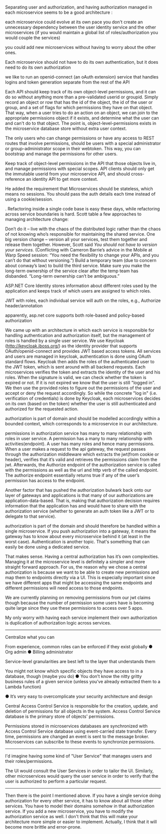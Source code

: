 Separating user and authorization, and having authorization managed in each microservice seems to be a good architecture :

each microservice could evolve at its own pace
you don't create an unnecessary dependency between the user identity service and the other microservices (if you would maintain a global list of roles/authorization you would couple the services)

you could add new microservices without having to worry about the other ones.

Each microservice should not have to do its own authentication, but it does need to do its own authorization

we like to run an openid-connect (an oAuth extension) service that handles logins and token generation separate from the rest of the API

Each API should keep track of its own object-level permissions, and it can do so without anything more than a pre-validated userid or groupid. Simply record an object or row that has the id of the object, the id of the user or group, and a set of flags for which permissions they have on that object. That way, when a user tries to do an action on an object, we can join to the appropriate permissions object if it exists, and determine what the user can and can't do to that object. The point is, object-level-permissions exists in the microservice database store without extra user context.

The only users who can change permissions or have any access to REST routes that involve permissions, should be users with a special administrator or group-administrator scope in their webtoken. This way, you can bootstrap and manage the permissions for other users.

Keep track of object-level permissions in the API that those objects live in, and manage permissions with special scopes. API clients should only get the immutable userid from your microservice API, and should cross-reference an identity API to get more context.

He added the requirement that Microservices should be stateless, which means no sessions. You should pass the auth details each time instead of using a cookie/session.

. Refactoring inside a single code base is easy these days, while refactoring across service boundaries is hard. Scott table a few approaches to managing architecture change:

Don’t do it – live with the chaos of the distributed logic rather than the chaos of not knowing who’s responsible for maintaining the shared service.
One big version change – version all your services, test them together and release them together. However, Scott said *You should not have to version your services.* (Conflicting with Cameron Barrie’s advice in the Mobile at Warp Speed session: “You need the flexibility to change your APIs, and you can’t do that without versioning.”)
Build a temporary team (due to concern about conway’s law) to build the third service. Make sure you make the long-term ownership of the service clear after the temp team has disbanded. “Long-term ownership can’t be ambiguous.”

ASP.NET Core Identity stores information about different roles used by the application and keeps track of which users are assigned to which roles.

JWT with roles, each individual service will auth on the roles, e.g., Authorize header/annotation

apparently, asp.net core supports both role-based and policy-based authorization

We came up with an architecture in which each service is responsible for handling authentication and authorization itself, but the management of roles is handled by a single user service. We use Keycloak (http://keycloak.jboss.org/) as the identity provider that supports OAuth/openid-connect and provides JWT based access tokens. All services and users are managed in keycloak, authentication is done using OAuth standard flows. Keycloak then adds the roles of the authenticated user to the JWT token, which is sent around with all backend requests. Each microservices verifies the token and extracts the identity of the user and his roles. When the signature is valid, we can check whether the token is expired or not. If it is not expired we know that the user is still "logged in". We then use the provided roles to figure out the permissions of the user and accept or deny the request accordingly. So while the concrete "log in" (i.e. verification of credentials) is done by Keycloak, each microservices decides on its own (based on the token) whether the user is still authenticated and authorized for the requested action.

authorization is part of domain and should be modelled accordingly within a bounded context, which corresponds to a microservice in our architecture.


permissions in authorization service has many to many relationship with roles in user service. A permission has a many to many relationship with activities(endpoint). A user has many roles and hence many permissions. When a user makes a request to the api gateway, the request passes through the authorization middleware which extracts the jwt(from cookie or header), verifies that it’s valid and retrieves the permissions claim from the jwt. Afterwards, the Authorize endpoint of the authorization service is called with the permissions as well as the url and http verb of the called endpoint. The authorize endpoint essentially returns true if any of the user’s permission has access to the endpoint.


Another factor that has pushed the authorization bulwark back onto our layer of gateways and applications is that many of our authorizations are application-data-based. That is, making that authorization decision requires information that the application has and would have to share with the authorization service (whether to generate an auth token like a JWT or to delegate to that service).

authorization is part of the domain and should therefore be handled within a single microservice. If you push authorization into a gateway, it means the gateway has to know about every microservice behind it (at least in the worst case). Authentication is another topic. That's something that can easily be done using a dedicated service.



That makes sense. Having a central authorization has it’s own complexities. Managing it at the microservice level is definitely a simpler and more straight forward approach. For us, the reason why we chose a central authorization is because we want to be able to create new permissions and map them to endpoints directly via a UI. This is especially important since we have different apps that might be accessing the same endpoints and different permissions will need access to those endpoints.

We are currently planning on removing permissions from our jwt claims though because the number of permission some users have is becoming quite large since they use these permissions to access over 5 apps.

My only worry with having each service implement their own authorization is duplication of authorization logic across services.

---------

Centralize what you can

From experience, common roles can be enforced if they exist globally
● Org admin
● Billing administrator

Service-level granularities are best left to the layer that understands them

You might not know which specific objects they have access to in a database,
though (maybe you do)
● You don’t know the nitty gritty business rules of a given service (unless you’ve
already extracted them to a Lambda function)

● It’s very easy to overcomplicate your security architecture and design

Central Access Control Service is responsible for the creation, update, and deletion of permissions for all objects in the system. Access Control Service database is the primary store of objects' permissions.

Permissions stored in microservices databases are synchronized with Access Control Service database using event-carried state transfer. Every time, permissions are changed an event is sent to the message broker. Microservices can subscribe to these events to synchronize permissions.

-----

I'd imagine having some kind of "User Service" that manages users and their roles/permissions.

The UI would consult the User Services in order to tailor the UI.
Similarly, other microservices would query the user service in order to verify that the user is authorized to perform a particular request.

------

Then there is the point I mentioned above. If you have a single service doing authorization for every other service, it has to know about all those other services. You have to model their domains somehow in that authorization service. If you add a new microservice, you have to modify the authorization service as well. I don't think that this will make your architecture more simple or easier to implement. Actually, I think that it will become more brittle and error-prone.



